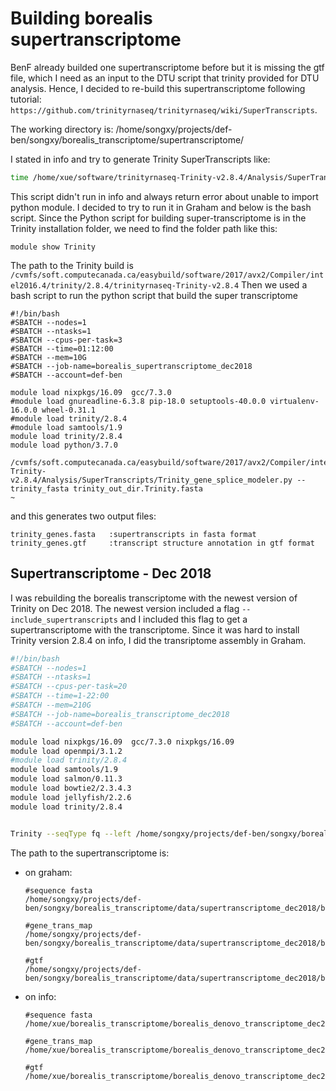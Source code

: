 # Building borealis supertranscriptome

BenF already builded one supertranscriptome before but it is missing the gtf file, which I need as an input to the DTU script that trinity provided for DTU analysis. Hence, I decided to re-build this supertranscriptome following tutorial: `https://github.com/trinityrnaseq/trinityrnaseq/wiki/SuperTranscripts`.

The working directory is: /home/songxy/projects/def-ben/songxy/borealis_transcriptome/supertranscriptome/

I stated in info and try to generate Trinity SuperTranscripts like:
```bash
time /home/xue/software/trinityrnaseq-Trinity-v2.8.4/Analysis/SuperTranscripts/Trinity_gene_splice_modeler.py --trinity_fasta /home/xue/borealis_transcriptome/borealis_denovo_transcriptome_august2017/trinity_out_dir.Trinity.fasta 
```
This script didn't run in info and always return error about unable to import python module. I decided to try to run it in Graham and below is the bash script. Since the Python script for building super-transcriptome is in the Trinity installation folder, we need to find the folder path like this:
```
module show Trinity
```
The path to the Trinity build is `/cvmfs/soft.computecanada.ca/easybuild/software/2017/avx2/Compiler/intel2016.4/trinity/2.8.4/trinityrnaseq-Trinity-v2.8.4`
Then we used a bash script to run the python script that build the super transcriptome
```
#!/bin/bash
#SBATCH --nodes=1
#SBATCH --ntasks=1
#SBATCH --cpus-per-task=3 
#SBATCH --time=01:12:00
#SBATCH --mem=10G
#SBATCH --job-name=borealis_supertranscriptome_dec2018
#SBATCH --account=def-ben

module load nixpkgs/16.09  gcc/7.3.0
#module load gnureadline-6.3.8 pip-18.0 setuptools-40.0.0 virtualenv-16.0.0 wheel-0.31.1
#module load trinity/2.8.4
#module load samtools/1.9
module load trinity/2.8.4
module load python/3.7.0

/cvmfs/soft.computecanada.ca/easybuild/software/2017/avx2/Compiler/intel2016.4/trinity/2.8.4/trinityrnaseq-Trinity-v2.8.4/Analysis/SuperTranscripts/Trinity_gene_splice_modeler.py --trinity_fasta trinity_out_dir.Trinity.fasta
~                   

```
and this generates two output files:
```
trinity_genes.fasta   :supertranscripts in fasta format
trinity_genes.gtf     :transcript structure annotation in gtf format
```

## Supertranscriptome - Dec 2018
I was rebuilding the borealis transcriptome with the newest version of Trinity on Dec 2018. The newest version included a flag `--include_supertranscripts` and I included this flag to get a supertranscriptome with the transcriptome. Since it was hard to install Trinity version 2.8.4 on info, I did the transriptome assembly in Graham. 
```bash
#!/bin/bash
#SBATCH --nodes=1
#SBATCH --ntasks=1
#SBATCH --cpus-per-task=20
#SBATCH --time=1-22:00
#SBATCH --mem=210G
#SBATCH --job-name=borealis_transcriptome_dec2018
#SBATCH --account=def-ben

module load nixpkgs/16.09  gcc/7.3.0 nixpkgs/16.09
module load openmpi/3.1.2
#module load trinity/2.8.4
module load samtools/1.9
module load salmon/0.11.3
module load bowtie2/2.3.4.3
module load jellyfish/2.2.6
module load trinity/2.8.4


Trinity --seqType fq --left /home/songxy/projects/def-ben/songxy/borealis_transcriptome/trimmed_reads/borealis_R1_paired.fastq.gz --right /home/songxy/projects/def-ben/songxy/borealis_transcriptome/trimmed_reads/borealis_R2_paired.fastq.gz --CPU 20 --full_cleanup --max_memory 200G --min_kmer_cov 2 --include_supertranscripts --output /home/songxy/scratch/borealis_transcriptome_trinityOut
```
The path to the supertranscriptome is:
- on graham: 
  ```
  #sequence fasta
  /home/songxy/projects/def-ben/songxy/borealis_transcriptome/data/supertranscriptome_dec2018/borealis_superTrans.fasta
  
  #gene_trans_map
  /home/songxy/projects/def-ben/songxy/borealis_transcriptome/data/supertranscriptome_dec2018/borealis_superTrans_fasta.gene_trans_map
  
  #gtf
  /home/songxy/projects/def-ben/songxy/borealis_transcriptome/data/supertranscriptome_dec2018/borealis_superTrans.gtf
  ```

- on info: 
  ```
  #sequence fasta
  /home/xue/borealis_transcriptome/borealis_denovo_transcriptome_dec2018/denovo_transcriptome/supertranscriptome/borealis_superTrans.fasta
  
  #gene_trans_map
  /home/xue/borealis_transcriptome/borealis_denovo_transcriptome_dec2018/denovo_transcriptome/borealis_superTrans_fasta.gene_trans_map
  
  #gtf
  /home/xue/borealis_transcriptome/borealis_denovo_transcriptome_dec2018/denovo_transcriptome/borealis_superTrans.gtf
  
  ```


